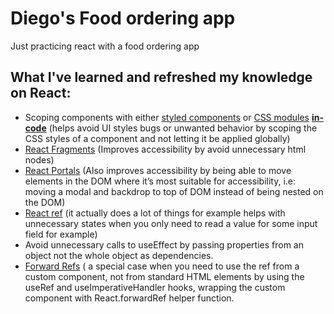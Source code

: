 # Diego's Food ordering app
Just practicing react with a food ordering app


## What I've learned and refreshed my knowledge on React:

- Scoping components with either [styled components](https://styled-components.com) or [CSS modules](https://github.com/css-modules/css-modules) [**in-code**](https://github.com/DiegoFelipe/diego-s-food-app/blob/main/src/components/Layout/Header.js#L2) (helps avoid UI styles bugs or unwanted behavior by scoping the CSS styles of a component and not letting it be applied globally)
- [React Fragments](https://reactjs.org/docs/fragments.html) (Improves accessibility by avoid unnecessary html nodes)
- [React Portals](https://reactjs.org/docs/portals.html) (Also improves accessibility by being able to move elements in the DOM where  it’s most suitable for accessibility, i.e: moving a modal and backdrop to top of DOM instead of being nested on the DOM)
- [React ref](https://reactjs.org/docs/refs-and-the-dom.html) (it actually does  a lot of things for example helps with unnecessary states when you only need to read a value for some input field for example)
- Avoid unnecessary calls to useEffect by passing properties from an object not the whole object as dependencies.
- [Forward Refs](https://reactjs.org/docs/forwarding-refs.html) ( a special case when you need to use the ref from a custom component, not from standard HTML  elements by using the useRef and useImperativeHandler hooks, wrapping the custom component with React.forwardRef helper function.
